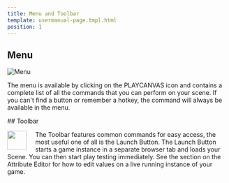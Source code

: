 ```yaml
---
title: Menu and Toolbar
template: usermanual-page.tmpl.html
position: 1
---
```


## Menu

![Menu][1]

The menu is available by clicking on the PLAYCANVAS icon and contains a complete list of all the commands that you can perform on your scene. If you can't find a button or remember a hotkey, the command will always be available in the menu.

## Toolbar

<img src="/images/user-manual/editor/menus-and-toolbar/toolbar.png" style="padding-right: 20px; float: left;" width="44"></img>

The Toolbar features common commands for easy access, the most useful one of all is the Launch Button. The Launch Button starts a game instance in a separate browser tab and loads your Scene. You can then start play testing immediately. See the section on the Attribute Editor for how to edit values on a live running instance of your game.

[1]: /images/user-manual/editor/menus-and-toolbar/menu.png
